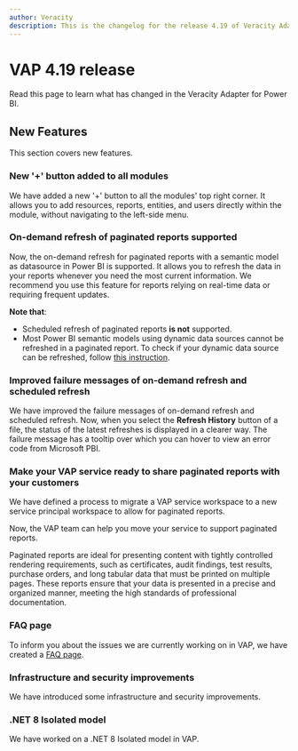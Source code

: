 ```yaml
---
author: Veracity
description: This is the changelog for the release 4.19 of Veracity Adapter for Power BI (VAP).
---
```

# VAP 4.19 release

Read this page to learn what has changed in the Veracity Adapter for Power BI. 

## New Features
This section covers new features.

### New '+' button added to all modules
We have added a new '+' button to all the modules' top right corner. It allows you to add resources, reports, entities, and users directly within the module, without navigating to the left-side menu.

### On-demand refresh of paginated reports supported
Now, the on-demand refresh for paginated reports with a semantic model as datasource in Power BI is supported. It allows you to refresh the data in your reports whenever you need the most current information. We recommend you use this feature for reports relying on real-time data or requiring frequent updates.

**Note that**:
* Scheduled refresh of paginated reports **is not** supported.
* Most Power BI semantic models using dynamic data sources cannot be refreshed in a paginated report. To check if your dynamic data source can be refreshed, follow [this instruction](https://learn.microsoft.com/en-us/power-bi/connect-data/refresh-data#refresh-and-dynamic-data-sources).

### Improved failure messages of on-demand refresh and scheduled refresh
We have improved the failure messages of on-demand refresh and scheduled refresh. Now, when you select the **Refresh History** button of a file, the status of the latest refreshes is displayed in a clearer way. The failure message has a tooltip over which you can hover to view an error code from Microsoft PBI.

### Make your VAP service ready to share paginated reports with your customers
We have defined a process to migrate a VAP service workspace to a new service principal workspace to allow for paginated reports.

Now, the VAP team can help you move your service to support paginated reports.

Paginated reports are ideal for presenting content with tightly controlled rendering requirements, such as certificates, audit findings, test results, purchase orders, and long tabular data that must be printed on multiple pages. These reports ensure that your data is presented in a precise and organized manner, meeting the high standards of professional documentation.

### FAQ page
To inform you about the issues we are currently working on in VAP, we have created a [FAQ page](https://community.veracity.com/t/are-there-any-known-vap-issues/260).

### Infrastructure and security improvements
We have introduced some infrastructure and security improvements.

### .NET 8 Isolated model
We have worked on a .NET 8 Isolated model in VAP.